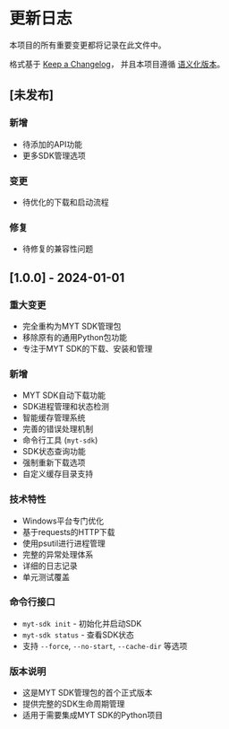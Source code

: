 # 更新日志

本项目的所有重要变更都将记录在此文件中。

格式基于 [Keep a Changelog](https://keepachangelog.com/zh-CN/1.0.0/)，
并且本项目遵循 [语义化版本](https://semver.org/lang/zh-CN/)。

## [未发布]

### 新增
- 待添加的API功能
- 更多SDK管理选项

### 变更
- 待优化的下载和启动流程

### 修复
- 待修复的兼容性问题

## [1.0.0] - 2024-01-01

### 重大变更
- 完全重构为MYT SDK管理包
- 移除原有的通用Python包功能
- 专注于MYT SDK的下载、安装和管理

### 新增
- MYT SDK自动下载功能
- SDK进程管理和状态检测
- 智能缓存管理系统
- 完善的错误处理机制
- 命令行工具 (`myt-sdk`)
- SDK状态查询功能
- 强制重新下载选项
- 自定义缓存目录支持

### 技术特性
- Windows平台专门优化
- 基于requests的HTTP下载
- 使用psutil进行进程管理
- 完整的异常处理体系
- 详细的日志记录
- 单元测试覆盖

### 命令行接口
- `myt-sdk init` - 初始化并启动SDK
- `myt-sdk status` - 查看SDK状态
- 支持 `--force`, `--no-start`, `--cache-dir` 等选项

### 版本说明
- 这是MYT SDK管理包的首个正式版本
- 提供完整的SDK生命周期管理
- 适用于需要集成MYT SDK的Python项目